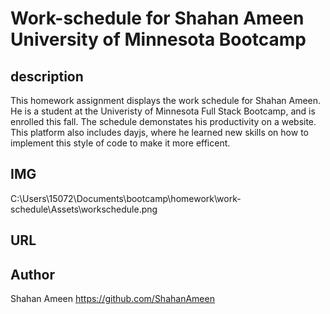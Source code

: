 # Work-schedule for Shahan Ameen University of Minnesota Bootcamp

## description
This homework assignment displays the work schedule for Shahan Ameen. He is a student at the Univeristy of Minnesota Full Stack Bootcamp, and is enrolled this fall. The schedule demonstates his productivity on a website. This platform also includes dayjs, where he learned new skills on how to implement this style of code to make it more efficent.
## IMG
C:\Users\15072\Documents\bootcamp\homework\work-schedule\Assets\workschedule.png

## URL

## Author
Shahan Ameen
https://github.com/ShahanAmeen 
